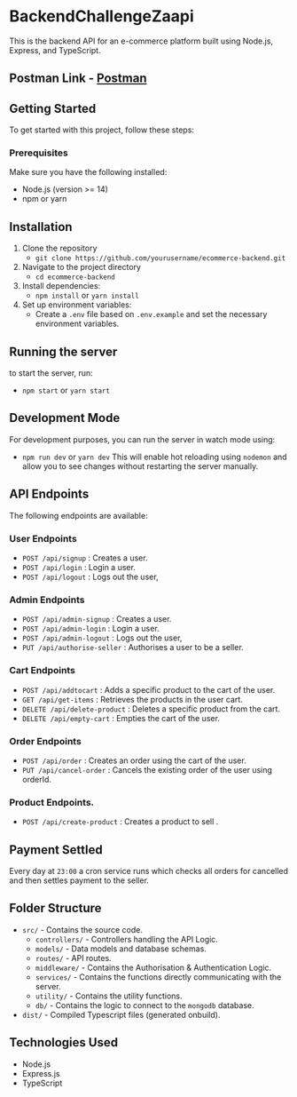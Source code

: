 # BackendChallengeZaapi

This is the backend API for an e-commerce platform built using Node.js, Express, and TypeScript.

## Postman Link - [Postman](https://www.postman.com/orbital-module-operator-35663687/workspace/backend-challenge-zaapi/collection/23709695-5c516556-6a9f-4918-8300-ce8fd720f245?action=share&creator=23709695)

## Getting Started
To get started with this project, follow these steps:

### Prerequisites
Make sure you have the following installed:
- Node.js (version >= 14)
- npm or yarn
## Installation
1. Clone the repository
   - `git clone https://github.com/yourusername/ecommerce-backend.git`
3. Navigate to the project directory
   - `cd ecommerce-backend`
5. Install dependencies:
   - `npm install` or `yarn install`
7. Set up environment variables:
   - Create a `.env` file based on `.env.example` and set the necessary environment variables.

## Running the server 
to start the server, run:
- `npm start` or `yarn start`

## Development Mode 
For development purposes, you can run the server in watch mode using:
- `npm run dev` or `yarn dev`
This will enable hot reloading using `nodemon` and allow you to see changes without restarting the server manually.

## API Endpoints
The following endpoints are available:
### User Endpoints
- `POST /api/signup` : Creates a user.
- `POST /api/login` : Login a user.
- `POST /api/logout` : Logs out the user,
### Admin Endpoints  
- `POST /api/admin-signup` : Creates a user.
- `POST /api/admin-login` : Login a user.
- `POST /api/admin-logout` : Logs out the user,
- `PUT /api/authorise-seller` : Authorises a user to be a seller.
### Cart Endpoints
- `POST /api/addtocart` : Adds a specific product to the cart of the user.
- `GET /api/get-items` : Retrieves the products in the user cart.
- `DELETE /api/delete-product` : Deletes a specific product from the cart.
- `DELETE /api/empty-cart` : Empties the cart of the user.
### Order Endpoints
- `POST /api/order` : Creates an order using the cart of the user.
- `PUT /api/cancel-order` : Cancels the existing order of the user using orderId.
### Product Endpoints.
- `POST /api/create-product` : Creates a product to sell .
## Payment Settled
Every day at `23:00` a cron service runs which checks all orders for cancelled and then settles payment to the seller.
## Folder Structure
- `src/` - Contains the source code.
  - `controllers/` - Controllers handling the API Logic.
  - `models/` - Data models and database schemas.
  - `routes/` - API routes.
  - `middleware/` - Contains the Authorisation & Authentication Logic.
  - `services/` - Contains the functions directly communicating with the server.
  - `utility/` - Contains the utility functions.
  - `db/` - Contains the logic to connect to the `mongodb` database.
- `dist/` - Compiled Typescript files (generated onbuild).

## Technologies Used
- Node.js
- Express.js
- TypeScript
